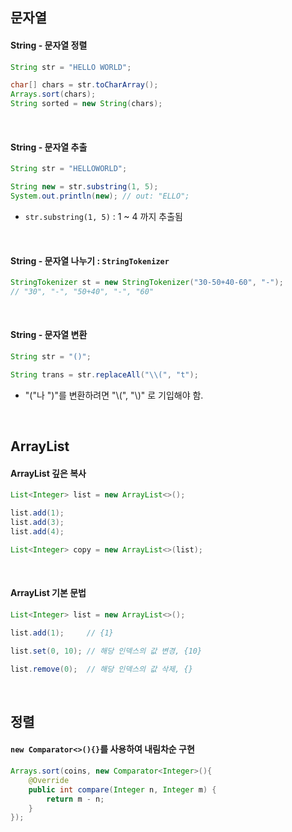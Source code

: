 
## 문자열
#### String - 문자열 정렬
```java
String str = "HELLO WORLD";

char[] chars = str.toCharArray();
Arrays.sort(chars);
String sorted = new String(chars);
```

<br>

#### String - 문자열 추출
```java
String str = "HELLOWORLD";

String new = str.substring(1, 5);
System.out.println(new); // out: "ELLO";
```
- `str.substring(1, 5)` : 1 ~ 4 까지 추출됨  

<br>

#### String - 문자열 나누기 : `StringTokenizer`
```java
StringTokenizer st = new StringTokenizer("30-50+40-60", "-");
// "30", "-", "50+40", "-", "60"
```

<br>

#### String - 문자열 변환
```java
String str = "()";

String trans = str.replaceAll("\\(", "t");
```
- "("나 ")"를 변환하려면 "\\(", "\\)" 로 기입해야 함.

<br>

## ArrayList
#### ArrayList 깊은 복사
```java
List<Integer> list = new ArrayList<>();

list.add(1);
list.add(3);
list.add(4);

List<Integer> copy = new ArrayList<>(list);
```

<br>

#### ArrayList 기본 문법
```java
List<Integer> list = new ArrayList<>();

list.add(1);     // {1}

list.set(0, 10); // 해당 인덱스의 값 변경, {10}

list.remove(0);  // 해당 인덱스의 값 삭제, {}
```

<br>

## 정렬
#### `new Comparator<>(){}`를 사용하여 내림차순 구현
```java
Arrays.sort(coins, new Comparator<Integer>(){
    @Override
    public int compare(Integer n, Integer m) {
        return m - n;
    }
});
```